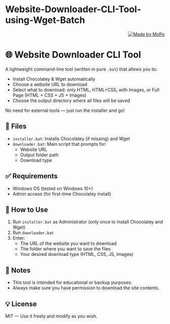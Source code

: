 # Website-Downloader-CLI-Tool-using-Wget-Batch

<p align="right">
  <a href="https://github.com/MoPo-pouya">
    <img src="[https://img.shields.io/badge/Made%20by-MoPo-pouya-black?style=for-the-badge&logo=github](https://encrypted-tbn0.gstatic.com/images?q=tbn:ANd9GcSFKUd8TKlGho5jUUcPimr0MKnVEyIP3uI-TQ&s)" alt="Made by MoPo">
  </a>
</p>


# 🌐 Website Downloader CLI Tool

A lightweight command-line tool (written in pure `.bat`) that allows you to:

- Install Chocolatey & Wget automatically
- Choose a website URL to download
- Select what to download: only HTML, HTML+CSS, with Images, or Full Page (HTML + CSS + JS + Images)
- Choose the output directory where all files will be saved

No need for external tools — just run the installer and go!

## 📁 Files

- `installer.bat`: Installs Chocolatey (if missing) and Wget
- `downloader.bat`: Main script that prompts for:
  - Website URL
  - Output folder path
  - Download type

## ✅ Requirements

- Windows OS (tested on Windows 10+)
- Admin access (for first-time Chocolatey install)

## 🚀 How to Use

1. Run `installer.bat` as Administrator (only once to install Chocolatey and Wget)
2. Run `downloader.bat`
3. Enter:
   - The URL of the website you want to download
   - The folder where you want to save the files
   - Your desired download type (HTML, CSS, JS, Images)

## 🧠 Notes

- This tool is intended for educational or backup purposes.
- Always make sure you have permission to download the site contents.

## 💡 License

MIT — Use it freely and modify as you wish.

